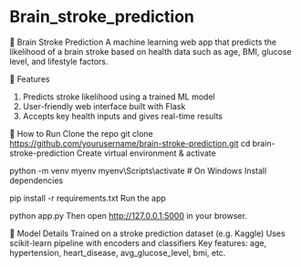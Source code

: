 # Brain_stroke_prediction

🧠 Brain Stroke Prediction
A machine learning web app that predicts the likelihood of a brain stroke based on health data such as age, BMI, glucose level, and lifestyle factors.

📌 Features
   1. Predicts stroke likelihood using a trained ML model
   2. User-friendly web interface built with Flask
   3. Accepts key health inputs and gives real-time results

🚀 How to Run
Clone the repo
git clone https://github.com/yourusername/brain-stroke-prediction.git
cd brain-stroke-prediction
Create virtual environment & activate

python -m venv myenv
myenv\Scripts\activate  # On Windows
Install dependencies

pip install -r requirements.txt
Run the app

python app.py
Then open http://127.0.0.1:5000 in your browser.

🧠 Model Details
Trained on a stroke prediction dataset (e.g. Kaggle)
Uses scikit-learn pipeline with encoders and classifiers
Key features: age, hypertension, heart_disease, avg_glucose_level, bmi, etc.
